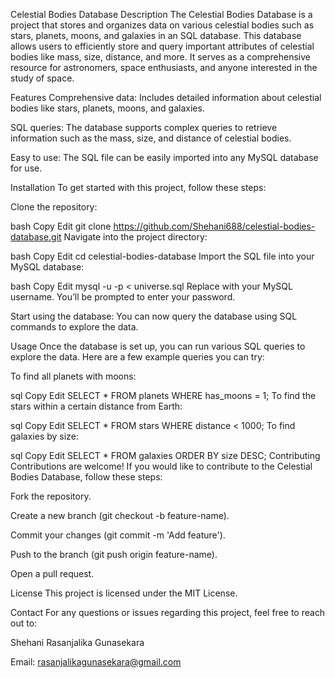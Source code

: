 Celestial Bodies Database
Description
The Celestial Bodies Database is a project that stores and organizes data on various celestial bodies such as stars, planets, moons, and galaxies in an SQL database. This database allows users to efficiently store and query important attributes of celestial bodies like mass, size, distance, and more. It serves as a comprehensive resource for astronomers, space enthusiasts, and anyone interested in the study of space.

Features
Comprehensive data: Includes detailed information about celestial bodies like stars, planets, moons, and galaxies.

SQL queries: The database supports complex queries to retrieve information such as the mass, size, and distance of celestial bodies.

Easy to use: The SQL file can be easily imported into any MySQL database for use.

Installation
To get started with this project, follow these steps:

Clone the repository:

bash
Copy
Edit
git clone https://github.com/Shehani688/celestial-bodies-database.git
Navigate into the project directory:

bash
Copy
Edit
cd celestial-bodies-database
Import the SQL file into your MySQL database:

bash
Copy
Edit
mysql -u <username> -p < universe.sql
Replace <username> with your MySQL username. You’ll be prompted to enter your password.

Start using the database: You can now query the database using SQL commands to explore the data.

Usage
Once the database is set up, you can run various SQL queries to explore the data. Here are a few example queries you can try:

To find all planets with moons:

sql
Copy
Edit
SELECT * FROM planets WHERE has_moons = 1;
To find the stars within a certain distance from Earth:

sql
Copy
Edit
SELECT * FROM stars WHERE distance < 1000;
To find galaxies by size:

sql
Copy
Edit
SELECT * FROM galaxies ORDER BY size DESC;
Contributing
Contributions are welcome! If you would like to contribute to the Celestial Bodies Database, follow these steps:

Fork the repository.

Create a new branch (git checkout -b feature-name).

Commit your changes (git commit -m 'Add feature').

Push to the branch (git push origin feature-name).

Open a pull request.

License
This project is licensed under the MIT License.

Contact
For any questions or issues regarding this project, feel free to reach out to:

Shehani Rasanjalika Gunasekara

Email: rasanjalikagunasekara@gmail.com

